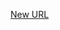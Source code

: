 



[New URL](../file-___home_harshil_Desktop_open-source_palisadoes_talawa_lib_services_caching_cache_service/)


